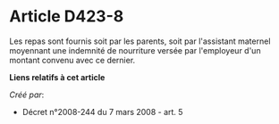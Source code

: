 # Article D423-8

Les repas sont fournis soit par les parents, soit par l'assistant maternel moyennant une indemnité de nourriture versée par
l'employeur d'un montant convenu avec ce dernier.

**Liens relatifs à cet article**

_Créé par_:

  - Décret n°2008-244 du 7 mars 2008 - art. 5

